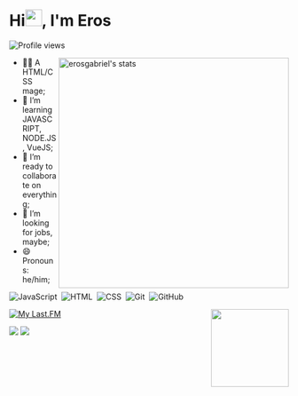<h1 align="left">Hi<img src="https://raw.githubusercontent.com/kaueMarques/kaueMarques/master/hi.gif" height="30px">, I'm Eros</h1>
<p align="left"> <img src="https://komarev.com/ghpvc/?username=erosgabriel&color=blue" alt="Profile views" /> </p>

   <img align="right" width="415em" src="https://github-readme-stats.vercel.app/api?username=erosgabriel&show_icons=true&theme=dark" alt="erosgabriel's stats"/>
 

- 🧙‍♂️ A HTML/CSS mage;
- 🌱 I’m learning JAVASCRIPT, NODE.JS, VueJS;
- 👯 I’m ready to collaborate on everything;
- 👔 I’m looking for jobs, maybe;
- 😄 Pronouns: he/him;

![JavaScript](https://img.shields.io/badge/-JavaScript-05122A?style=flat&logo=javascript)&nbsp;
![HTML](https://img.shields.io/badge/-HTML-05122A?style=flat&logo=HTML5)&nbsp;
![CSS](https://img.shields.io/badge/-CSS-05122A?style=flat&logo=CSS3&logoColor=1572B6)&nbsp;
![Git](https://img.shields.io/badge/-Git-05122A?style=flat&logo=git)&nbsp;
![GitHub](https://img.shields.io/badge/-GitHub-05122A?style=flat&logo=github)&nbsp;
<!--![Node.js](https://img.shields.io/badge/-Node.js-05122A?style=flat&logo=node.js)&nbsp;
![Markdown](https://img.shields.io/badge/-Markdown-05122A?style=flat&logo=markdown)&nbsp;
![React](https://img.shields.io/badge/-React-05122A?style=flat&logo=react)&nbsp;-->

<img align="right" height="140em" src="https://github-readme-stats.vercel.app/api/top-langs/?username=erosgabriel&layout=compact&langs_count=7&theme=dark"/>

<a align="left" href="https://www.last.fm/user/erosgabs"><img alt="My Last.FM" title="My Last.FM" src="https://lastfm-recently-played.vercel.app/api?user=erosgabs"/></a>

<div>
   <a href="https://instagram.com/erosgabs.js" target="_blank"><img src="https://img.shields.io/badge/-Instagram-%23E4405F?style=flat&logo=instagram&logoColor=white" target="_blank"></a>
   <a href="https://www.linkedin.com/in/ericcirilo" target="_blank"><img src="https://img.shields.io/badge/-LinkedIn-%230077B5?style=flat&logo=linkedin&logoColor=white" target="_blank"></a>
<div/>
